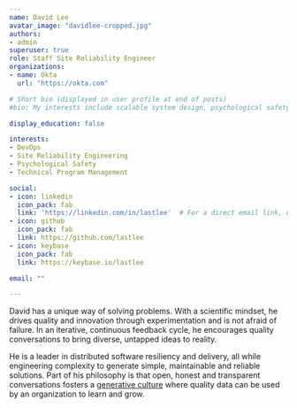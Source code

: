 ```yaml
---
name: David Lee
avatar_image: "davidlee-cropped.jpg"
authors:
- admin
superuser: true
role: Staff Site Reliability Engineer
organizations:
- name: Okta
  url: "https://okta.com"

# Short bio (displayed in user profile at end of posts)
#bio: My interests include scalable system design, psychological safety and organizational structure.

display_education: false

interests:
- DevOps
- Site Reliability Engineering
- Psychological Safety
- Technical Program Management

social:
- icon: linkedin
  icon_pack: fab
  link: 'https://linkedin.com/in/lastlee'  # For a direct email link, use "mailto:test@example.org".
- icon: github
  icon_pack: fab
  link: https://github.com/lastlee
- icon: keybase
  icon_pack: fab
  link: https://keybase.io/lastlee

email: ""

---
```


David has a unique way of solving problems. With a scientific mindset, he drives quality and innovation through experimentation and is not afraid of failure. In an iterative, continuous feedback cycle, he encourages quality conversations to bring diverse, untapped ideas to reality.

He is a leader in distributed software resiliency and delivery, all while engineering complexity to generate simple, maintainable and reliable solutions. Part of his philosophy is that open, honest and transparent conversations fosters a [generative culture](files/A-typology-of-organisational-cultures.pdf) where quality data can be used by an organization to learn and grow.
